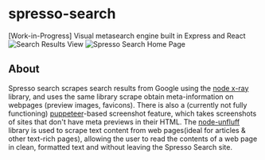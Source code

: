 # spresso-search
[Work-in-Progress] Visual metasearch engine built in Express and React
![Search Results View](https://i.imgur.com/t9fdXrg.png)
![Spresso Search Home Page](https://i.imgur.com/NKq1Q1C.png)

## About
Spresso search scrapes search results from Google using the [node x-ray](https://github.com/matthewmueller/x-ray) library, and uses the same library scrape obtain meta-information on webpages (preview images, favicons). There is also a (currently not fully functioning) [puppeteer](https://github.com/GoogleChrome/puppeteer)-based screenshot feature, which takes screenshots of sites that don't have meta previews in their HTML. The [node-unfluff](https://github.com/ageitgey/node-unfluff) library is used to scrape text content from web pages(ideal for articles & other text-rich pages), allowing the user to read the contents of a web page in clean, formatted text and without leaving the Spresso Search site.

